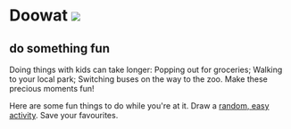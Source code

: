 # Doowat [![](https://circleci.com/gh/omrilotan/doowat.svg?style=svg)](https://circleci.com/gh/omrilotan/doowat)
## do something fun

Doing things with kids can take longer: Popping out for groceries; Walking to your local park; Switching buses on the way to the zoo. Make these precious moments fun!

Here are some fun things to do while you're at it. Draw a [random, easy activity](https://doowat.net/en/). Save your favourites.
